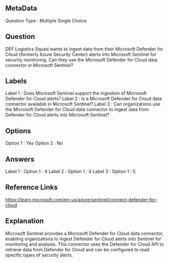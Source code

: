 ## MetaData
Question Type : Multiple Single Choice

## Question
DEF Logistics Squad wants to ingest data from their Microsoft Defender for Cloud (formerly Azure Security Center) alerts into Microsoft Sentinel for security monitoring. Can they use the Microsoft Defender for Cloud data connector in Microsoft Sentinel? 

## Labels
Label 1 : Does Microsoft Sentinel support the ingestion of Microsoft Defender for Cloud alerts?
Label 2 : Is a Microsoft Defender for Cloud data connector available in Microsoft Sentinel? 
Label 3 : Can organizations use the Microsoft Defender for Cloud data connector to ingest data from Defender for Cloud alerts into Microsoft Sentinel?

## Options
Option 1 : Yes
Option 2 : No

## Answers
Label 1 : Option 1 : 4
Label 2 : Option 1 : 4
Label 3 : Option 1 : 5

## Reference Links
https://learn.microsoft.com/en-us/azure/sentinel/connect-defender-for-cloud

## Explanation
Microsoft Sentinel provides a Microsoft Defender for Cloud data connector, enabling organizations to ingest Defender for Cloud alerts into Sentinel for monitoring and analysis. This connector uses the Defender for Cloud API to retrieve data from Defender for Cloud and can be configured to read specific types of security alerts.  
